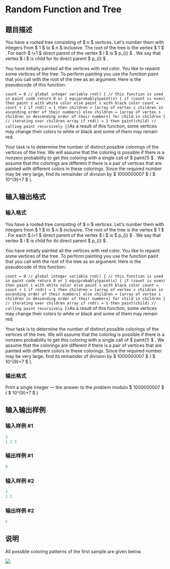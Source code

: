 # Random Function and Tree

## 题目描述

You have a rooted tree consisting of $ n $ vertices. Let's number them with integers from $ 1 $ to $ n $ inclusive. The root of the tree is the vertex $ 1 $ . For each $ i>1 $ direct parent of the vertex $ i $ is $ p_{i} $ . We say that vertex $ i $ is child for its direct parent $ p_{i} $ .

You have initially painted all the vertices with red color. You like to repaint some vertices of the tree. To perform painting you use the function paint that you call with the root of the tree as an argument. Here is the pseudocode of this function:

`count = 0 // global integer variable rnd() { // this function is used in paint code return 0 or 1 equiprobably}paint(s) { if (count is even) then paint s with white color else paint s with black color count = count + 1 if rnd() = 1 then children = [array of vertex s children in ascending order of their numbers] else children = [array of vertex s children in descending order of their numbers] for child in children { // iterating over children array if rnd() = 1 then paint(child) // calling paint recursively }}`As a result of this function, some vertices may change their colors to white or black and some of them may remain red.

Your task is to determine the number of distinct possible colorings of the vertices of the tree. We will assume that the coloring is possible if there is a nonzero probability to get this coloring with a single call of $ paint(1) $ . We assume that the colorings are different if there is a pair of vertices that are painted with different colors in these colorings. Since the required number may be very large, find its remainder of division by $ 1000000007 $ ( $ 10^{9}+7 $ ).

## 输入输出格式

### 输入格式

You have a rooted tree consisting of $ n $ vertices. Let's number them with integers from $ 1 $ to $ n $ inclusive. The root of the tree is the vertex $ 1 $ . For each $ i>1 $ direct parent of the vertex $ i $ is $ p_{i} $ . We say that vertex $ i $ is child for its direct parent $ p_{i} $ .

You have initially painted all the vertices with red color. You like to repaint some vertices of the tree. To perform painting you use the function paint that you call with the root of the tree as an argument. Here is the pseudocode of this function:

`count = 0 // global integer variable rnd() { // this function is used in paint code return 0 or 1 equiprobably}paint(s) { if (count is even) then paint s with white color else paint s with black color count = count + 1 if rnd() = 1 then children = [array of vertex s children in ascending order of their numbers] else children = [array of vertex s children in descending order of their numbers] for child in children { // iterating over children array if rnd() = 1 then paint(child) // calling paint recursively }}`As a result of this function, some vertices may change their colors to white or black and some of them may remain red.

Your task is to determine the number of distinct possible colorings of the vertices of the tree. We will assume that the coloring is possible if there is a nonzero probability to get this coloring with a single call of $ paint(1) $ . We assume that the colorings are different if there is a pair of vertices that are painted with different colors in these colorings. Since the required number may be very large, find its remainder of division by $ 1000000007 $ ( $ 10^{9}+7 $ ).

### 输出格式

Print a single integer — the answer to the problem modulo $ 1000000007 $ ( $ 10^{9}+7 $ )

## 输入输出样例

### 输入样例 #1

```cpp
4
1 2 1

```
### 输出样例 #1

```cpp
8

```
### 输入样例 #2

```cpp
3
1 1

```
### 输出样例 #2

```cpp
5

```
## 说明

All possible coloring patterns of the first sample are given below.

![](https://cdn.luogu.com.cn/upload/vjudge_pic/CF482D/19d967abe6f79007d166ea0e6fd74474e906140d.png)

